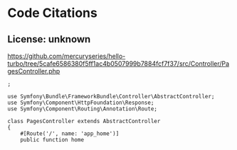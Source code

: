 # Code Citations

## License: unknown
https://github.com/mercuryseries/hello-turbo/tree/5cafe6586380f5ff1ac4b0507999b7884fcf7f37/src/Controller/PagesController.php

```
;

use Symfony\Bundle\FrameworkBundle\Controller\AbstractController;
use Symfony\Component\HttpFoundation\Response;
use Symfony\Component\Routing\Annotation\Route;

class PagesController extends AbstractController
{
    #[Route('/', name: 'app_home')]
    public function home
```

